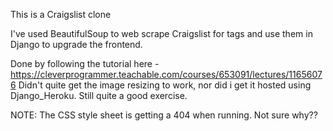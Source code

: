 This is a Craigslist clone

I've used BeautifulSoup to web scrape Craigslist for tags and use them in Django to upgrade the frontend.

Done by following the tutorial here - https://cleverprogrammer.teachable.com/courses/653091/lectures/11656076
Didn't quite get the image resizing to work, nor did i get it hosted using Django_Heroku. 
Still quite a good exercise.

NOTE: The CSS style sheet is getting a 404 when running. Not sure why??

